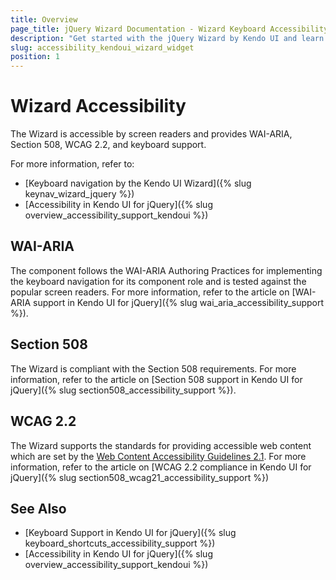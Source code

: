```yaml
---
title: Overview
page_title: jQuery Wizard Documentation - Wizard Keyboard Accessibility
description: "Get started with the jQuery Wizard by Kendo UI and learn about its accessibility support for WAI-ARIA, Section 508, and WCAG 2.2."
slug: accessibility_kendoui_wizard_widget
position: 1
---
```


# Wizard Accessibility

The Wizard is accessible by screen readers and provides WAI-ARIA, Section 508, WCAG 2.2, and keyboard support.

For more information, refer to:
* [Keyboard navigation by the Kendo UI Wizard]({% slug keynav_wizard_jquery %})
* [Accessibility in Kendo UI for jQuery]({% slug overview_accessibility_support_kendoui %})

## WAI-ARIA

The component follows the WAI-ARIA Authoring Practices for implementing the keyboard navigation for its component role and is tested against the popular screen readers. For more information, refer to the article on [WAI-ARIA support in Kendo UI for jQuery]({% slug wai_aria_accessibility_support %}).

## Section 508

The Wizard is compliant with the Section 508 requirements. For more information, refer to the article on [Section 508 support in Kendo UI for jQuery]({% slug section508_accessibility_support %}).

## WCAG 2.2

The Wizard supports the standards for providing accessible web content which are set by the [Web Content Accessibility Guidelines 2.1](https://www.w3.org/TR/WCAG/). For more information, refer to the article on [WCAG 2.2 compliance in Kendo UI for jQuery]({% slug section508_wcag21_accessibility_support %})

## See Also

* [Keyboard Support in Kendo UI for jQuery]({% slug keyboard_shortcuts_accessibility_support %})
* [Accessibility in Kendo UI for jQuery]({% slug overview_accessibility_support_kendoui %})
